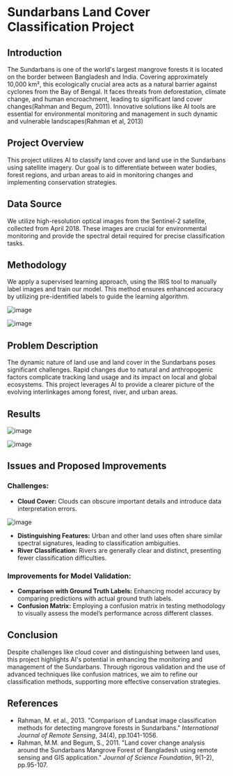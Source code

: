 # Sundarbans Land Cover Classification Project

## Introduction
The Sundarbans is one of the world's largest mangrove forests it is located on the border between Bangladesh and India. Covering approximately 10,000 km², this ecologically crucial area acts as a natural barrier against cyclones from the Bay of Bengal. It faces threats from deforestation, climate change, and human encroachment, leading to significant land cover changes(Rahman and Begum, 2011). Innovative solutions like AI tools are essential for environmental monitoring and management in such dynamic and vulnerable landscapes(Rahman et al, 2013)


## Project Overview
This project utilizes AI to classify land cover and land use in the Sundarbans using satellite imagery. Our goal is to differentiate between water bodies, forest regions, and urban areas to aid in monitoring changes and implementing conservation strategies.

## Data Source
We utilize high-resolution optical images from the Sentinel-2 satellite, collected from April 2018. These images are crucial for environmental monitoring and provide the spectral detail required for precise classification tasks.

## Methodology
We apply a supervised learning approach, using the IRIS tool to manually label images and train our model. This method ensures enhanced accuracy by utilizing pre-identified labels to guide the learning algorithm.

![image](https://github.com/SullyC25/SundarbansLandUse/assets/160886905/ce784566-2e39-48f7-a752-c17371c91763)

![image](https://github.com/SullyC25/SundarbansLandUse/assets/160886905/56058047-b8a3-4737-9886-72303b06082b)

## Problem Description
The dynamic nature of land use and land cover in the Sundarbans poses significant challenges. Rapid changes due to natural and anthropogenic factors complicate tracking land usage and its impact on local and global ecosystems. This project leverages AI to provide a clearer picture of the evolving interlinkages among forest, river, and urban areas.

## Results
![image](https://github.com/SullyC25/SundarbansLandUse/assets/160886905/45e1cfac-9367-46f1-8c61-2d85edc6b487)

![image](https://github.com/SullyC25/SundarbansLandUse/assets/160886905/a6bbe976-18f3-47ec-8d94-bad3123b087b)


## Issues and Proposed Improvements
### Challenges:
- **Cloud Cover:** Clouds can obscure important details and introduce data interpretation errors.

![image](https://github.com/SullyC25/SundarbansLandUse/assets/160886905/d02387d3-2307-493f-83bd-9b38b8ef1ec5)

- **Distinguishing Features:** Urban and other land uses often share similar spectral signatures, leading to classification ambiguities.
- **River Classification:** Rivers are generally clear and distinct, presenting fewer classification difficulties.


### Improvements for Model Validation:
- **Comparison with Ground Truth Labels:** Enhancing model accuracy by comparing predictions with actual ground truth labels.
- **Confusion Matrix:** Employing a confusion matrix in testing methodology to visually assess the model’s performance across different classes.

## Conclusion
Despite challenges like cloud cover and distinguishing between land uses, this project highlights AI's potential in enhancing the monitoring and management of the Sundarbans. Through rigorous validation and the use of advanced techniques like confusion matrices, we aim to refine our classification methods, supporting more effective conservation strategies.

## References
- Rahman, M. et al., 2013. "Comparison of Landsat image classification methods for detecting mangrove forests in Sundarbans." *International Journal of Remote Sensing*, 34(4), pp.1041-1056.
- Rahman, M.M. and Begum, S., 2011. "Land cover change analysis around the Sundarbans Mangrove Forest of Bangladesh using remote sensing and GIS application." *Journal of Science Foundation*, 9(1-2), pp.95-107.














